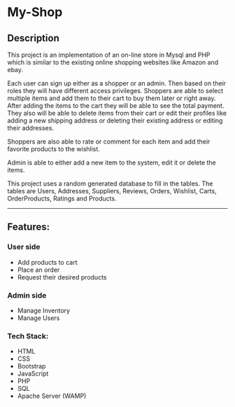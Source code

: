 # My-Shop

## Description
This project is an implementation of an on-line store in Mysql and PHP which is similar to the existing online shopping websites like Amazon and ebay.

Each user can sign up either as a shopper or an admin. Then based on their roles they will have different access privileges. Shoppers are able to select multiple items and add them to their cart to buy them later or right away. After adding the items to the cart they will be able to see the total payment. They also will be able to delete items from their cart or edit their profiles like adding a new shipping address or deleting their existing address or editing their addresses.

Shoppers are also able to rate or comment for each item and add their favorite products to the wishlist.

Admin is able to either add a new item to the system, edit it or delete the items.

This project uses a random generated database to fill in the tables. The tables are Users, Addresses, Suppliers, Reviews, Orders, Wishlist, Carts, OrderProducts, Ratings and Products.

---

## Features:

### User side
- Add products to cart
- Place an order
- Request their desired products

### Admin side
- Manage Inventory
- Manage Users

### Tech Stack: 

- HTML
- CSS
- Bootstrap
- JavaScript 
- PHP 
- SQL 
- Apache Server (WAMP)


